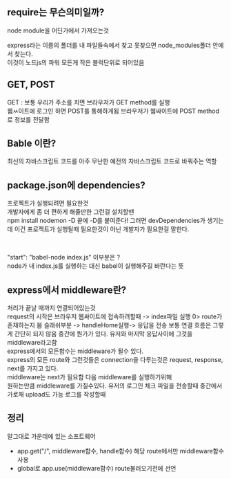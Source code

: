 <div>
    <h2>require는 무슨의미일까?</h2>
    <p>node module을 어딘가에서 가져오는것</p>
    <p>express라는 이름의 폴더를 내 파일들속에서 찾고 못찾으면 node_modules폴더 안에서 찾는다.<br/>
        이것이 노드js의 파워 모든게 작은 블럭단위로 되어있음
    </p>
    <h2>GET, POST</h2>
    <p>GET : 보통 우리가 주소를 치면 브라우저가 GET method를 실행<br/>
    웹ㅆ이트에 로그인 하면 POST를 통해하게됨 브라우저가 웹싸이트에 POST method로 정보를 전달함
    </p>
    <h2>Bable 이란?</h2>
    <p>최신의 자바스크립트 코드를 아주 무난한 예전의 자바스크립트 코드로 바꿔주는 역할
    </p>
    <h2>package.json에 dependencies?</h2>
    <p>프로젝트가 실행되려면 필요한것 <br/>
        개발자에게 좀 더 편하게 해줄만한 그런걸 설치할땐<br/>
        npm install nodemon -D 끝에 -D를 붙여준다! 그러면 devDependencies가 생기는데 이건 프로젝트가 실행될때 필요한것이 아닌 개발자가 필요한걸 말한다.
    </p>
    <br/>
    <p>"start": "babel-node index.js" 이부분은 ?<br/>
        node가 내 index.js를 실행하는 대신 babel이 실행해주길 바란다는 뜻
    </p>
    <h2>express에서 middleware란?</h2>
    <p>
        처리가 끝날 때까지 연결되어있는것<br/>
        request의 시작은 브라우저 웹싸이트에 접속하려할때 -> index파일 실행 0> route가 존재하는지 봄 슬래쉬부분 -> handleHome실행-> 응답을 전송 보통 연결 흐름은 그렇게 간단히 되지 않음 중간에 뭔가가 있다. 유저와 마지막 응답사이에
        그것을 middleware라고함
        <br/>
        express에서의 모든함수는 middleware가 될수 있다.<br>
        express의 모든 route와 그런것들은 connection을 다루는것은 request, response, next를 가지고 있다.<br/>
        middleware는 next가 필요함 다음 middleware를 실행하기위해<br/>
        원하는만큼 middleware를 가질수있다.
        유저의 로그인 체크 파일을 전송할때 중간에서 가로채 upload도 가능 로그를 작성할때
    </p>
    <h2>정리</h2>
    <p>말그대로 가운데에 있는 소프트웨어</p>
    <ul>
        <li>app.get("/", middleware함수, handle함수) 해당 route에서만 middleware함수 사용</li>
        <li>global로 app.use(middleware함수) route불러오기전에 선언</li>
    </ul>
</div>